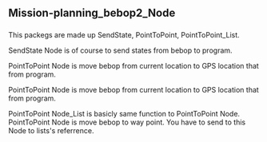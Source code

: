 ## Mission-planning_bebop2_Node


###
This packegs are made up SendState, PointToPoint, PointToPoint_List.

SendState Node is of course to send states from bebop to program.

PointToPoint Node is move bebop from current location to GPS location that from program.

PointToPoint Node is move bebop from current location to GPS location that from program.

PointToPoint Node_List is basicly same function to PointToPoint Node. 
PointToPoint Node is move bebop to way point. 
You have to send to this Node to lists's referrence.
